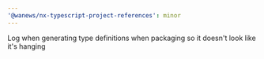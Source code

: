 ```yaml
---
'@wanews/nx-typescript-project-references': minor
---
```


Log when generating type definitions when packaging so it doesn't look like it's hanging
